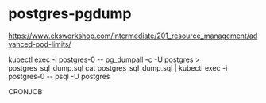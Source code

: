 # postgres-pgdump
https://www.eksworkshop.com/intermediate/201_resource_management/advanced-pod-limits/


kubectl exec -i postgres-0 -- pg_dumpall -c -U postgres > postgres_sql_dump.sql
cat postgres_sql_dump.sql | kubectl exec -i postgres-0 -- psql -U postgres

CRONJOB
